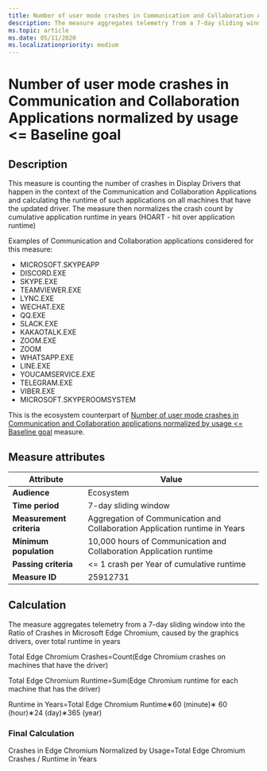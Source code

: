 ```yaml
---
title: Number of user mode crashes in Communication and Collaboration Applications normalized by usage <= Baseline goal
description: The measure aggregates telemetry from a 7-day sliding window a ratio of crashes in Communication and Collaboration Applications, caused by the graphics drivers, over total runtime in years
ms.topic: article
ms.date: 05/11/2020
ms.localizationpriority: medium
---
```


# Number of user mode crashes in Communication and Collaboration Applications normalized by usage <= Baseline goal

## Description

This measure is counting the number of crashes in Display Drivers that happen in the context of the Communication and Collaboration Applications and calculating the runtime of such applications on all machines that have the updated driver. The measure then normalizes the crash count by cumulative application runtime in years (HOART - hit over application runtime)

Examples of Communication and Collaboration applications considered for this measure:

* MICROSOFT.SKYPEAPP
* DISCORD.EXE
* SKYPE.EXE
* TEAMVIEWER.EXE
* LYNC.EXE
* WECHAT.EXE
* QQ.EXE
* SLACK.EXE
* KAKAOTALK.EXE
* ZOOM.EXE
* ZOOM
* WHATSAPP.EXE
* LINE.EXE
* YOUCAMSERVICE.EXE
* TELEGRAM.EXE
* VIBER.EXE
* MICROSOFT.SKYPEROOMSYSTEM

This is the ecosystem counterpart of [Number of user mode crashes in Communication and Collaboration applications normalized by usage <= Baseline goal](https://docs.microsoft.com/windows-hardware/drivers/dashboard/graphics-user-mode-crashes-collaboration-standard) measure.

## Measure attributes

|Attribute|Value|
|----|----|
|**Audience**|Ecosystem|
|**Time period**|7-day sliding window|
|**Measurement criteria**|Aggregation of Communication and Collaboration Application runtime in Years|
|**Minimum population**|10,000 hours of Communication and Collaboration Application runtime|
|**Passing criteria**|<= 1 crash per Year of cumulative runtime|
|**Measure ID**|25912731|

## Calculation

The measure aggregates telemetry from a 7-day sliding window into the Ratio of Crashes in Microsoft Edge Chromium, caused by the graphics drivers, over total runtime in years

Total Edge Chromium Crashes=Count(Edge Chromium crashes on machines that have the driver)

Total Edge Chromium Runtime=Sum(Edge Chromium runtime for each machine that has the driver)

Runtime in Years=Total Edge Chromium Runtime∗60 (minute)∗ 60 (hour)∗24 (day)∗365 (year)

### Final Calculation

Crashes in Edge Chromium Normalized by Usage=Total Edge Chromium Crashes / Runtime in Years
